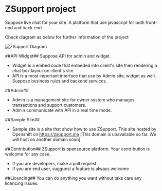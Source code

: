 ZSupport project
========

Suppose live chat for your site. A platform that use javascript for both front-end and back-end.

Check diagram as below for further information of the project

![ZSupport Diagram](https://s3-ap-southeast-1.amazonaws.com/imageware-asia/ZSupport-Diagram.jpg)

##API-Widget##
Suppose API for admin and widget.
  + Widget is a embed code that embeded into client's site then rendering a chat box layout on client's site.
  + API is a most important interface that use by Admin site, widget as well. Suppose business rules and backend services.

##Admin##
  + Admin is a management site for owner system who manages transactions and support customers.
  + Admin communicate with API in a real time mode.

##Sample Site##
  + Sample site is a site that show how to use ZSupport. This site hosted by Openshift on https://zsupport.me [This domain is unavailable so far. We will host on another domain soon]

##Contribution##
  ZSupport is opensource platform. Your contribution is welcome for any case.
  + If you are developers, make a pull request.
  + If you are end user, sugguest a feature is always welcome

##Licencing##
  You can do anything you want without take care any licencing issues.
